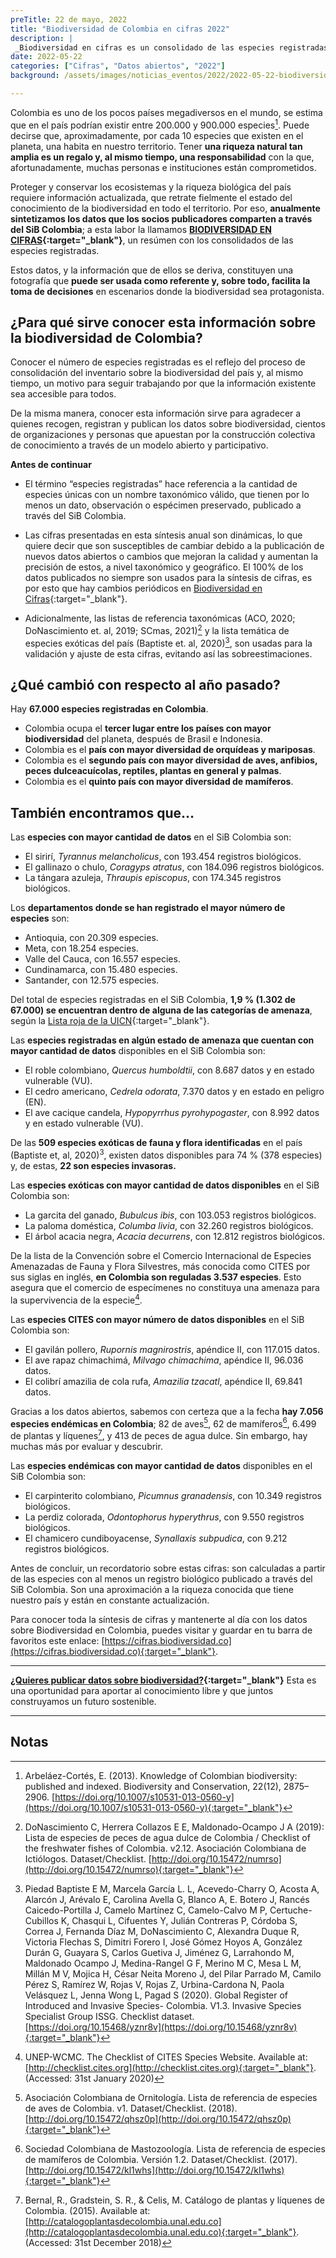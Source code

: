 ```yaml
---
preTitle: 22 de mayo, 2022
title: "Biodiversidad de Colombia en cifras 2022"
description: |
 _Biodiversidad en cifras es un consolidado de las especies registradas en el país, hecho a partir de los datos compartidos a través del SiB Colombia._
date: 2022-05-22
categories: ["Cifras", "Datos abiertos", "2022"]
background: /assets/images/noticias_eventos/2022/2022-05-22-biodiversidad-en-cifras-colombia.jpg

---
```


Colombia es uno de los pocos países megadiversos en el mundo, se estima que en el país podrían existir entre 200.000 y 900.000 especies[^1]. Puede decirse que, aproximadamente, por cada 10 especies que existen en el planeta, una habita en nuestro territorio. Tener **una riqueza natural tan amplia es un regalo y, al mismo tiempo, una responsabilidad** con la que, afortunadamente, muchas personas e instituciones están comprometidos. 

Proteger y conservar los ecosistemas y la riqueza biológica del país requiere información actualizada, que retrate fielmente el estado del conocimiento de la biodiversidad en todo el territorio. Por eso, **anualmente sintetizamos los datos que los socios publicadores comparten a través del SiB Colombia**; a esta labor la llamamos **[BIODIVERSIDAD EN CIFRAS](https://cifras.biodiversidad.co/){:target="_blank"}**, un resúmen con los consolidados de las especies registradas.

Estos datos, y la información que de ellos se deriva, constituyen una fotografía que **puede ser usada como referente y, sobre todo, facilita la toma de decisiones** en escenarios donde la biodiversidad sea protagonista.


## ¿Para qué sirve conocer esta información sobre la biodiversidad de Colombia?

Conocer el número de especies registradas es el reflejo del proceso de consolidación del inventario sobre la biodiversidad del país y, al mismo tiempo, un motivo para seguir trabajando por que la información existente sea accesible para todos.

De la misma manera, conocer esta información sirve para agradecer a quienes recogen, registran y publican los datos sobre biodiversidad, cientos de organizaciones y personas que apuestan por la construcción colectiva de conocimiento a través de un modelo abierto y participativo.

**Antes de continuar**

* El término “especies registradas” hace referencia a la cantidad de especies únicas con un nombre taxonómico válido, que tienen por lo menos un dato, observación o espécimen preservado, publicado a través del SiB Colombia.

* Las cifras presentadas en esta síntesis anual son dinámicas, lo que quiere decir que son susceptibles de cambiar debido a la publicación de nuevos datos abiertos o cambios que mejoran la calidad y aumentan la precisión de estos, a nivel taxonómico y geográfico. El 100% de los datos publicados no siempre son usados para la síntesis de cifras, es por esto que hay cambios periódicos en [Biodiversidad en Cifras](https://cifras.biodiversidad.co/){:target="_blank"}.

* Adicionalmente, las listas de referencia taxonómicas (ACO, 2020; DoNascimiento et. al, 2019; SCmas, 2021)[^2] y la lista temática de especies exóticas del país (Baptiste et. al, 2020)[^3], son usadas para la validación y ajuste de esta cifras, evitando así las sobreestimaciones.


## ¿Qué cambió con respecto al año pasado?

Hay **67.000 especies registradas en Colombia**. 

* Colombia ocupa el **tercer lugar entre los países con mayor biodiversidad** del planeta, después de Brasil e Indonesia.
* Colombia es el **país con mayor diversidad de orquídeas y mariposas**.
* Colombia es el **segundo país con mayor diversidad de aves, anfibios, peces dulceacuícolas, reptiles, plantas en general y palmas**.
* Colombia es el **quinto país con mayor diversidad de mamíferos**.


## También encontramos que…

Las **especies con mayor cantidad de datos** en el SiB Colombia son:

* El sirirí, _Tyrannus melancholicus_, con 193.454 registros biológicos.
* El gallinazo o chulo, _Coragyps atratus_, con 184.096 registros biológicos.
* La tángara azuleja, _Thraupis episcopus_, con 174.345 registros biológicos.

Los **departamentos donde se han registrado el mayor número de especies** son:

* Antioquia, con 20.309 especies.
* Meta, con 18.254 especies.
* Valle del Cauca, con 16.557 especies.
* Cundinamarca, con 15.480 especies.
* Santander, con 12.575 especies.

Del total de especies registradas en el SiB Colombia, **1,9 % (1.302 de 67.000) se encuentran dentro de alguna de las categorías de amenaza**, según la [Lista roja de la UICN](https://www.iucn.org/es/content/categorias-y-criterios-de-la-lista-roja-de-la-uicn-version-31-segunda-edicion){:target="_blank"}. 

Las **especies registradas en algún estado de amenaza que cuentan con mayor cantidad de datos** disponibles en el SiB Colombia son:

* El roble colombiano, _Quercus humboldtii_, con 8.687 datos y en estado vulnerable (VU).
* El cedro americano, _Cedrela odorata_, 7.370 datos y en estado en peligro (EN).
* El ave cacique candela, _Hypopyrrhus pyrohypogaster_, con 8.992 datos y en estado vulnerable (VU).

De las **509 especies exóticas de fauna y flora identificadas** en el país (Baptiste et, al, 2020)<sup>3</sup>, existen datos disponibles para 74 % (378 especies) y, de estas, **22 son especies invasoras.**

Las **especies exóticas con mayor cantidad de datos disponibles** en el SiB Colombia son: 

* La garcita del ganado, _Bubulcus ibis_, con 103.053 registros biológicos.
* La paloma doméstica, _Columba livia_, con 32.260 registros biológicos.
* El árbol acacia negra, _Acacia decurrens_, con 12.812 registros biológicos.

De la lista de la Convención sobre el Comercio Internacional de Especies Amenazadas de Fauna y Flora Silvestres, más conocida como CITES por sus siglas en inglés, **en Colombia son reguladas 3.537 especies**. Esto asegura que el comercio de especímenes no constituya una amenaza para la supervivencia de la especie[^4].

Las **especies CITES con mayor número de datos disponibles** en el SiB Colombia son:

* El gavilán pollero, _Rupornis magnirostris_,  apéndice II, con 117.015 datos.
* El ave rapaz chimachimá, _Milvago chimachima_, apéndice II, 96.036 datos.
* El  colibrí amazilia de cola rufa, _Amazilia tzacatl_, apéndice II, 69.841 datos.

Gracias a los datos abiertos, sabemos con certeza que a la fecha **hay 7.056 especies endémicas en Colombia**; 82 de aves[^5], 62 de mamíferos[^6], 6.499 de plantas y líquenes[^7], y 413 de peces de agua dulce. Sin embargo, hay muchas más por evaluar y descubrir.

Las **especies endémicas con mayor cantidad de datos** disponibles en el SiB Colombia son:

* El carpinterito colombiano, _Picumnus granadensis_, con 10.349 registros biológicos.
* La perdiz colorada, _Odontophorus hyperythrus_, con 9.550 registros biológicos.
* El chamicero cundiboyacense, _Synallaxis subpudica_, con 9.212 registros biológicos. 

Antes de concluir, un recordatorio sobre estas cifras: son calculadas a partir de las especies con al menos un registro biológico publicado a través del SiB Colombia. Son una aproximación a la riqueza conocida que tiene nuestro país y están en constante actualización.

Para conocer toda la síntesis de cifras y mantenerte al día con los datos sobre Biodiversidad en Colombia, puedes visitar y guardar en tu barra de favoritos este enlace: [https://cifras.biodiversidad.co](https://cifras.biodiversidad.co){:target="_blank"}.

---

**[¿Quieres publicar datos sobre biodiversidad?](https://biodiversidad.co/compartir/registro/){:target="_blank"}** Esta es una oportunidad para aportar al conocimiento libre y que juntos construyamos un futuro sostenible.

---

<!-- Footnotes themselves at the bottom. -->
## Notas

[^1]:
     Arbeláez-Cortés, E. (2013). Knowledge of Colombian biodiversity: published and indexed. Biodiversity and Conservation, 22(12), 2875–2906. [https://doi.org/10.1007/s10531-013-0560-y](https://doi.org/10.1007/s10531-013-0560-y){:target="_blank"}

[^2]:
     DoNascimiento C, Herrera Collazos E E, Maldonado-Ocampo J A (2019): Lista de especies de peces de agua dulce de Colombia / Checklist of the freshwater fishes of Colombia. v2.12. Asociación Colombiana de Ictiólogos. Dataset/Checklist. [http://doi.org/10.15472/numrso](http://doi.org/10.15472/numrso){:target="_blank"}

[^3]:
     Piedad Baptiste E M, Marcela García L. L, Acevedo-Charry O, Acosta A, Alarcón J, Arévalo E, Carolina Avella G, Blanco A, E. Botero J, Rancés Caicedo-Portilla J, Camelo Martínez C, Camelo-Calvo M P, Certuche-Cubillos K, Chasqui L, Cifuentes Y, Julián Contreras P, Córdoba S, Correa J, Fernanda Díaz M, DoNascimiento C, Alexandra Duque R, Victoria Flechas S, Dimitri Forero I, José Gómez Hoyos A, González Durán G, Guayara S, Carlos Guetiva J, Jiménez G, Larrahondo M, Maldonado Ocampo J, Medina-Rangel G F, Merino M C, Mesa L M, Millán M V, Mojica H, César Neita Moreno J, del Pilar Parrado M, Camilo Pérez S, Ramírez W, Rojas V, Rojas Z, Urbina-Cardona N, Paola Velásquez L, Jenna Wong L, Pagad S (2020). Global Register of Introduced and Invasive Species- Colombia. V1.3. Invasive Species Specialist Group ISSG. Checklist dataset. [https://doi.org/10.15468/yznr8v](https://doi.org/10.15468/yznr8v){:target="_blank"}

[^4]:
     UNEP-WCMC. The Checklist of CITES Species Website. Available at: [http://checklist.cites.org](http://checklist.cites.org){:target="_blank"}. (Accessed: 31st January 2020)

[^5]:
     Asociación Colombiana de Ornitología. Lista de referencia de especies de aves de Colombia. v1. Dataset/Checklist. (2018). [http://doi.org/10.15472/qhsz0p](http://doi.org/10.15472/qhsz0p){:target="_blank"}

[^6]:
     Sociedad Colombiana de Mastozoología. Lista de referencia de especies de mamíferos de Colombia. Versión 1.2. Dataset/Checklist. (2017). [http://doi.org/10.15472/kl1whs](http://doi.org/10.15472/kl1whs){:target="_blank"}

[^7]:
     Bernal, R., Gradstein, S. R., & Celis, M. Catálogo de plantas y líquenes de Colombia. (2015). Available at: [http://catalogoplantasdecolombia.unal.edu.co](http://catalogoplantasdecolombia.unal.edu.co){:target="_blank"}. (Accessed: 31st December 2018)
